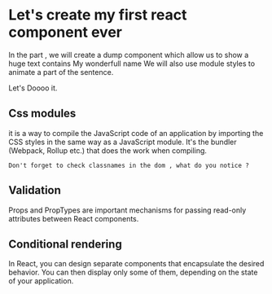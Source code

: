 
# Let's create my first react component ever

In the part , we will create a dump component which allow us to show a huge text contains My wonderfull name 
We will also use module styles to animate a part of the sentence.

Let's Doooo it.


## Css modules

it is a way to compile the JavaScript code of an application by importing the CSS styles in the same way as a JavaScript module. It's the bundler (Webpack, Rollup etc.) that does the work when compiling.

    Don't forget to check classnames in the dom , what do you notice ?


## Validation

Props and PropTypes are important mechanisms for passing read-only attributes between React components.

## Conditional rendering 

In React, you can design separate components that encapsulate the desired behavior. You can then display only some of them, depending on the state of your application.
